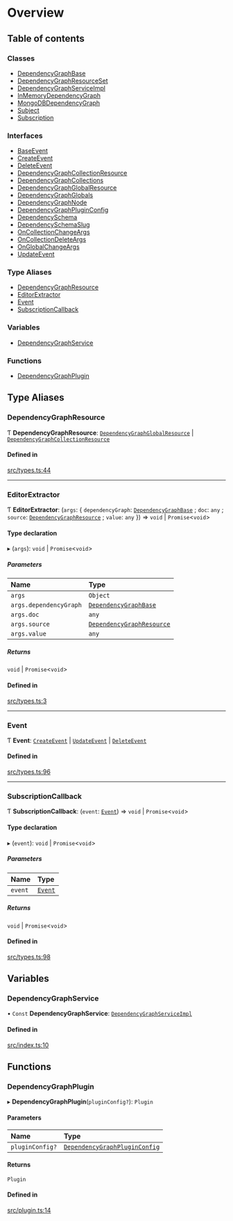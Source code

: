# Overview

## Table of contents

### Classes

- [DependencyGraphBase](classes/DependencyGraphBase.md)
- [DependencyGraphResourceSet](classes/DependencyGraphResourceSet.md)
- [DependencyGraphServiceImpl](classes/DependencyGraphServiceImpl.md)
- [InMemoryDependencyGraph](classes/InMemoryDependencyGraph.md)
- [MongoDBDependencyGraph](classes/MongoDBDependencyGraph.md)
- [Subject](classes/Subject.md)
- [Subscription](classes/Subscription.md)

### Interfaces

- [BaseEvent](interfaces/BaseEvent.md)
- [CreateEvent](interfaces/CreateEvent.md)
- [DeleteEvent](interfaces/DeleteEvent.md)
- [DependencyGraphCollectionResource](interfaces/DependencyGraphCollectionResource.md)
- [DependencyGraphCollections](interfaces/DependencyGraphCollections.md)
- [DependencyGraphGlobalResource](interfaces/DependencyGraphGlobalResource.md)
- [DependencyGraphGlobals](interfaces/DependencyGraphGlobals.md)
- [DependencyGraphNode](interfaces/DependencyGraphNode.md)
- [DependencyGraphPluginConfig](interfaces/DependencyGraphPluginConfig.md)
- [DependencySchema](interfaces/DependencySchema.md)
- [DependencySchemaSlug](interfaces/DependencySchemaSlug.md)
- [OnCollectionChangeArgs](interfaces/OnCollectionChangeArgs.md)
- [OnCollectionDeleteArgs](interfaces/OnCollectionDeleteArgs.md)
- [OnGlobalChangeArgs](interfaces/OnGlobalChangeArgs.md)
- [UpdateEvent](interfaces/UpdateEvent.md)

### Type Aliases

- [DependencyGraphResource](overview.md#dependencygraphresource)
- [EditorExtractor](overview.md#editorextractor)
- [Event](overview.md#event)
- [SubscriptionCallback](overview.md#subscriptioncallback)

### Variables

- [DependencyGraphService](overview.md#dependencygraphservice)

### Functions

- [DependencyGraphPlugin](overview.md#dependencygraphplugin)

## Type Aliases

### DependencyGraphResource

Ƭ **DependencyGraphResource**: [`DependencyGraphGlobalResource`](interfaces/DependencyGraphGlobalResource.md) \| [`DependencyGraphCollectionResource`](interfaces/DependencyGraphCollectionResource.md)

#### Defined in

[src/types.ts:44](https://github.com/GeorgeHulpoi/payload-dependencies-graph/blob/bf25d07/src/types.ts#L44)

___

### EditorExtractor

Ƭ **EditorExtractor**: (`args`: \{ `dependencyGraph`: [`DependencyGraphBase`](classes/DependencyGraphBase.md) ; `doc`: `any` ; `source`: [`DependencyGraphResource`](overview.md#dependencygraphresource) ; `value`: `any`  }) => `void` \| `Promise`\<`void`\>

#### Type declaration

▸ (`args`): `void` \| `Promise`\<`void`\>

##### Parameters

| Name | Type |
| :------ | :------ |
| `args` | `Object` |
| `args.dependencyGraph` | [`DependencyGraphBase`](classes/DependencyGraphBase.md) |
| `args.doc` | `any` |
| `args.source` | [`DependencyGraphResource`](overview.md#dependencygraphresource) |
| `args.value` | `any` |

##### Returns

`void` \| `Promise`\<`void`\>

#### Defined in

[src/types.ts:3](https://github.com/GeorgeHulpoi/payload-dependencies-graph/blob/bf25d07/src/types.ts#L3)

___

### Event

Ƭ **Event**: [`CreateEvent`](interfaces/CreateEvent.md) \| [`UpdateEvent`](interfaces/UpdateEvent.md) \| [`DeleteEvent`](interfaces/DeleteEvent.md)

#### Defined in

[src/types.ts:96](https://github.com/GeorgeHulpoi/payload-dependencies-graph/blob/bf25d07/src/types.ts#L96)

___

### SubscriptionCallback

Ƭ **SubscriptionCallback**: (`event`: [`Event`](overview.md#event)) => `void` \| `Promise`\<`void`\>

#### Type declaration

▸ (`event`): `void` \| `Promise`\<`void`\>

##### Parameters

| Name | Type |
| :------ | :------ |
| `event` | [`Event`](overview.md#event) |

##### Returns

`void` \| `Promise`\<`void`\>

#### Defined in

[src/types.ts:98](https://github.com/GeorgeHulpoi/payload-dependencies-graph/blob/bf25d07/src/types.ts#L98)

## Variables

### DependencyGraphService

• `Const` **DependencyGraphService**: [`DependencyGraphServiceImpl`](classes/DependencyGraphServiceImpl.md)

#### Defined in

[src/index.ts:10](https://github.com/GeorgeHulpoi/payload-dependencies-graph/blob/bf25d07/src/index.ts#L10)

## Functions

### DependencyGraphPlugin

▸ **DependencyGraphPlugin**(`pluginConfig?`): `Plugin`

#### Parameters

| Name | Type |
| :------ | :------ |
| `pluginConfig?` | [`DependencyGraphPluginConfig`](interfaces/DependencyGraphPluginConfig.md) |

#### Returns

`Plugin`

#### Defined in

[src/plugin.ts:14](https://github.com/GeorgeHulpoi/payload-dependencies-graph/blob/bf25d07/src/plugin.ts#L14)
